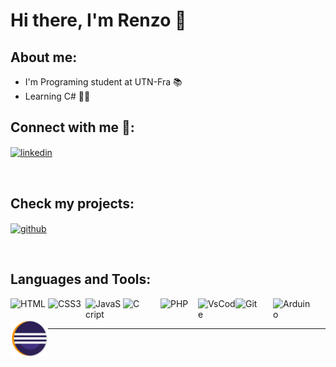 # Hi there, I'm Renzo 👋 

## About me:

-  I'm Programing student at UTN-Fra 📚
-  Learning C# 👩‍💻


## Connect with me 📲: 

<a href="https://linkedin.com/in/renzo-orpelli">
    <img align="center" alt="linkedin" src="https://img.shields.io/badge/LinkedIn-0077B5?style=for-the-badge&logo=linkedin&logoColor=white" width=150>
</a>


&nbsp;&nbsp;


## Check my projects:

<a href="https://github.com/renzoorpelli?tab=repositories">
    <img align="center" alt="github" src="https://img.shields.io/badge/GitHub-100000?style=for-the-badge&logo=github&logoColor=white" width=150">
</a>

&nbsp;&nbsp;


## Languages and Tools:

<img align="left" alt="HTML" width="60" src="https://cdn.jsdelivr.net/gh/devicons/devicon/icons/html5/html5-original.svg"/>
<img align="left" alt="CSS3" width="60" src="https://cdn.jsdelivr.net/gh/devicons/devicon/icons/css3/css3-original.svg"/>
<img align="left" alt="JavaScript" width="60" src="https://cdn.jsdelivr.net/gh/devicons/devicon/icons/javascript/javascript-original.svg"/>
<img align="left" alt="C" width="60" src="https://cdn.jsdelivr.net/gh/devicons/devicon/icons/c/c-original.svg"/>
<img align="left" alt="PHP" width="60" src="https://cdn.jsdelivr.net/gh/devicons/devicon/icons/php/php-original.svg"/>
<img align="left" alt="VsCode" width="60" src="https://cdn.jsdelivr.net/gh/devicons/devicon/icons/vscode/vscode-original.svg"/>
<img align="left" alt="Git" width="60" src="https://cdn.jsdelivr.net/gh/devicons/devicon/icons/git/git-original.svg"/>
<img align="left" alt="Arduino" width="60" src="https://cdn.jsdelivr.net/gh/devicons/devicon/icons/arduino/arduino-original.svg"/>
<img align="left" alt="Eclipse" width="60" src="src/icons/eclipse.png"/>

<br />
<br />

---
